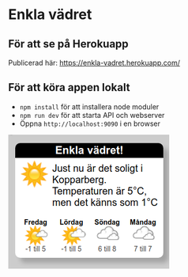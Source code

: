 # Enkla vädret

## För att se på Herokuapp
Publicerad här: https://enkla-vadret.herokuapp.com/

## För att köra appen lokalt
- `npm install` för att installera node moduler
- `npm run dev` för att starta API och webserver
- Öppna `http://localhost:9090` i en browser

![sample image](images/sample.png)
